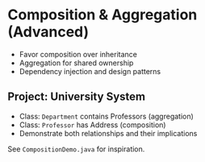# Composition & Aggregation (Advanced)

- Favor composition over inheritance
- Aggregation for shared ownership
- Dependency injection and design patterns

## Project: University System
- Class: `Department` contains Professors (aggregation)
- Class: `Professor` has Address (composition)
- Demonstrate both relationships and their implications

See `CompositionDemo.java` for inspiration.
